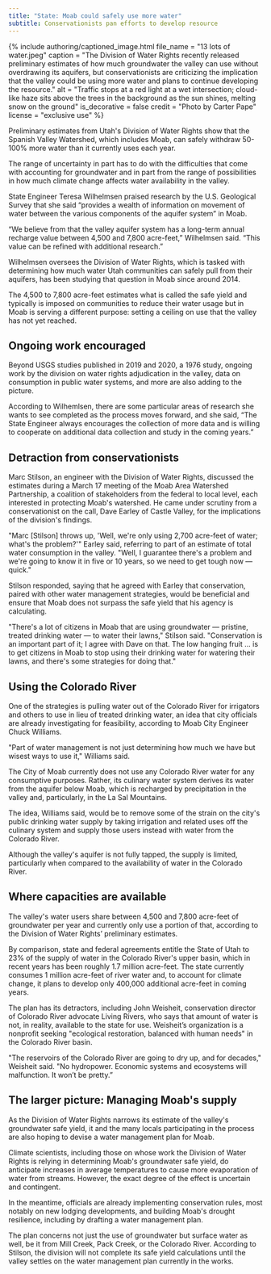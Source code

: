 ```yaml
---
title: "State: Moab could safely use more water"
subtitle: Conservationists pan efforts to develop resource
---
```


{% include authoring/captioned_image.html
    file_name = "13 lots of water.jpeg"
    caption = "The Division of Water Rights recently released preliminary estimates of how much groundwater the valley can use without overdrawing its aquifers, but conservationists are criticizing the implication that the valley could be using more water and plans to continue developing the resource."
    alt = "Traffic stops at a red light at a wet intersection; cloud-like haze sits above the trees in the background as the sun shines, melting snow on the ground"
    is_decorative = false
    credit = "Photo by Carter Pape"
    license = "exclusive use"
%}

Preliminary estimates from Utah's Division of Water Rights show that the Spanish Valley Watershed, which includes Moab, can safely withdraw 50-100% more water than it currently uses each year.

The range of uncertainty in part has to do with the difficulties that come with accounting for groundwater and in part from the range of possibilities in how much climate change affects water availability in the valley.

State Engineer Teresa Wilhelmsen praised research by the U.S. Geological Survey that she said “provides a wealth of information on movement of water between the various components of the aquifer system” in Moab.

“We believe from that the valley aquifer system has a long-term annual recharge value between 4,500 and 7,800 acre-feet,” Wilhelmsen said. “This value can be refined with additional research.”

Wilhelmsen oversees the Division of Water Rights, which is tasked with determining how much water Utah communities can safely pull from their aquifers, has been studying that question in Moab since around 2014.

The 4,500 to 7,800 acre-feet estimates what is called the safe yield and typically is imposed on communities to reduce their water usage but in Moab is serving a different purpose: setting a ceiling on use that the valley has not yet reached.

## Ongoing work encouraged

Beyond USGS studies published in 2019 and 2020, a 1976 study, ongoing work by the division on water rights adjudication in the valley, data on consumption in public water systems, and more are also adding to the picture.

According to Wilhemlsen, there are some particular areas of research she wants to see completed as the process moves forward, and she said, “The State Engineer always encourages the collection of more data and is willing to cooperate on additional data collection and study in the coming years.”

## Detraction from conservationists

Marc Stilson, an engineer with the Division of Water Rights, discussed the estimates during a March 17 meeting of the Moab Area Watershed Partnership, a coalition of stakeholders from the federal to local level, each interested in protecting Moab's watershed. He came under scrutiny from a conservationist on the call, Dave Earley of Castle Valley, for the implications of the division's findings.

"Marc \[Stilson\] throws up, 'Well, we're only using 2,700 acre-feet of water; what's the problem?'" Earley said, referring to part of an estimate of total water consumption in the valley. "Well, I guarantee there's a problem and we're going to know it in five or 10 years, so we need to get tough now — quick."

Stilson responded, saying that he agreed with Earley that conservation, paired with other water management strategies, would be beneficial and ensure that Moab does not surpass the safe yield that his agency is calculating.

"There's a lot of citizens in Moab that are using groundwater — pristine, treated drinking water — to water their lawns," Stilson said. "Conservation is an important part of it; I agree with Dave on that. The low hanging fruit ... is to get citizens in Moab to stop using their drinking water for watering their lawns, and there's some strategies for doing that."

## Using the Colorado River

One of the strategies is pulling water out of the Colorado River for irrigators and others to use in lieu of treated drinking water, an idea that city officials are already investigating for feasibility, according to Moab City Engineer Chuck Williams.

"Part of water management is not just determining how much we have but wisest ways to use it," Williams said.

The City of Moab currently does not use any Colorado River water for any consumptive purposes. Rather, its culinary water system derives its water from the aquifer below Moab, which is recharged by precipitation in the valley and, particularly, in the La Sal Mountains.

The idea, Williams said, would be to remove some of the strain on the city's public drinking water supply by taking irrigation and related uses off the culinary system and supply those users instead with water from the Colorado River.

Although the valley's aquifer is not fully tapped, the supply is limited, particularly when compared to the availability of water in the Colorado River.

## Where capacities are available

The valley's water users share between 4,500 and 7,800 acre-feet of groundwater per year and currently only use a portion of that, according to the Division of Water Rights’ preliminary estimates.

By comparison, state and federal agreements entitle the State of Utah to 23% of the supply of water in the Colorado River's upper basin, which in recent years has been roughly 1.7 million acre-feet. The state currently consumes 1 million acre-feet of river water and, to account for climate change, it plans to develop only 400,000 additional acre-feet in coming years.

The plan has its detractors, including John Weisheit, conservation director of Colorado River advocate Living Rivers, who says that amount of water is not, in reality, available to the state for use. Weisheit’s organization is a nonprofit seeking "ecological restoration, balanced with human needs" in the Colorado River basin.

"The reservoirs of the Colorado River are going to dry up, and for decades," Weisheit said. "No hydropower. Economic systems and ecosystems will malfunction. It won’t be pretty.”

## The larger picture: Managing Moab's supply

As the Division of Water Rights narrows its estimate of the valley's groundwater safe yield, it and the many locals participating in the process are also hoping to devise a water management plan for Moab.

Climate scientists, including those on whose work the Division of Water Rights is relying in determining Moab's groundwater safe yield, do anticipate increases in average temperatures to cause more evaporation of water from streams. However, the exact degree of the effect is uncertain and contingent.

In the meantime, officials are already implementing conservation rules, most notably on new lodging developments, and building Moab's drought resilience, including by drafting a water management plan.

The plan concerns not just the use of groundwater but surface water as well, be it from Mill Creek, Pack Creek, or the Colorado River. According to Stilson, the division will not complete its safe yield calculations until the valley settles on the water management plan currently in the works.
